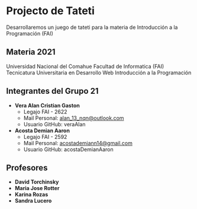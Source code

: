 # Projecto de Tateti
Desarrollaremos un juego de tateti para la materia de Introducción a la Programación (FAI)

## Materia 2021

Universidad Nacional del Comahue
Facultad de Informatica (FAI)
Tecnicatura Universitaria en Desarrollo Web
Introducción a la Programación 

## Integrantes del Grupo 21

- **Vera Alan Cristian Gaston** 
    - Legajo FAI - 2622  
    - Mail Personal: alan_13_nqn@outlook.com  
    - Usuario GitHub: veraAlan  
- **Acosta Demian Aaron**
    - Legajo FAI - 2592
    - Mail Personal: acostademiann14@gmail.com
    - Usuario GitHub: acostaDemianAaron

## Profesores
- **David Torchinsky**
- **Maria Jose Rotter**
- **Karina Rozas**
- **Sandra Lucero**

